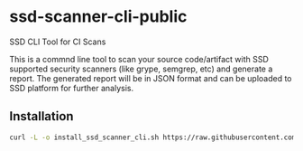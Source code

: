 # ssd-scanner-cli-public
SSD CLI Tool for CI Scans

This is a commnd line tool to scan your source code/artifact with SSD supported security scanners (like grype, semgrep, etc) and generate a report. The generated report will be in JSON format and can be uploaded to SSD platform for further analysis. 

## Installation

```bash
curl -L -o install_ssd_scanner_cli.sh https://raw.githubusercontent.com/OpsMx/ssd-scanner-cli-public/refs/heads/main/install_ssd_scanner_cli.sh && chmod +x install_ssd_scanner_cli.sh && ./install_ssd_scanner_cli.sh

```
